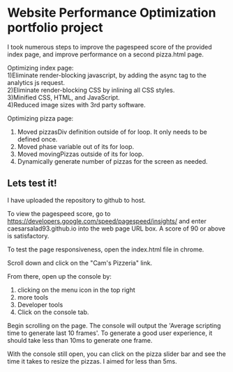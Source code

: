 
# Website Performance Optimization portfolio project
I took numerous steps to improve the pagespeed score of the provided index page, and improve performance on a second pizza.html page.

Optimizing index page:  
1)Eliminate render-blocking javascript, by adding the async tag to the analytics js request.  
2)Eliminate render-blocking CSS by inlining all CSS styles.  
3)Minified CSS, HTML, and JavaScript.  
4)Reduced image sizes with 3rd party software.  

Optimizing pizza page:  
1) Moved pizzasDiv definition outside of for loop. It only needs to be defined once.  
2) Moved phase variable out of its for loop.  
3) Moved movingPizzas outside of its for loop.  
4) Dynamically generate number of pizzas for the screen as needed.  

## Lets test it!
I have uploaded the repository to github to host.

To view the pagespeed score, go to https://developers.google.com/speed/pagespeed/insights/ and enter caesarsalad93.github.io into the web page URL box.
A score of 90 or above is satisfactory.

To test the page responsiveness, open the index.html file in chrome.  

Scroll down and click on the "Cam's Pizzeria" link.  

From there, open up the console by:  
1) clicking on the menu icon in the top right  
2) more tools  
3) Developer tools  
4) Click on the console tab.  

Begin scrolling on the page. The console will output the 'Average scripting time to generate last 10 frames'. To generate a good user experience, it should take less than 10ms to generate one frame.

With the console still open, you can click on the pizza slider bar and see the time it takes to resize the pizzas. I aimed for less than 5ms.